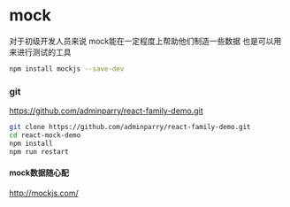 # mock

对于初级开发人员来说 mock能在一定程度上帮助他们制造一些数据
也是可以用来进行测试的工具

``` bash
npm install mockjs --save-dev
```



### git
https://github.com/adminparry/react-family-demo.git
``` bash
git clone https://github.com/adminparry/react-family-demo.git
cd react-mock-demo
npm install 
npm run restart
```

#### mock数据随心配

http://mockjs.com/